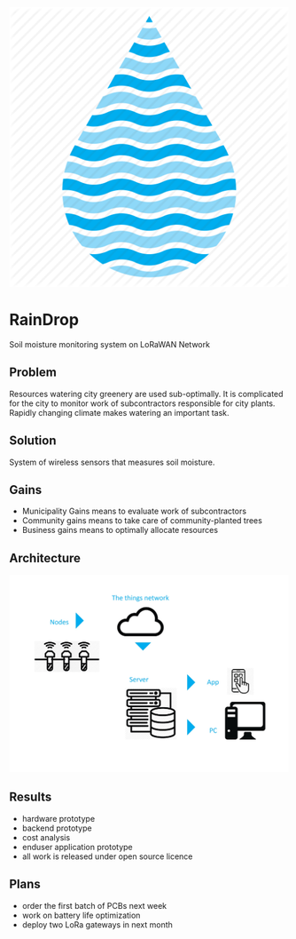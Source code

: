 ![](Documents/logo.png)

# RainDrop

Soil moisture monitoring system on LoRaWAN Network


## Problem

Resources watering city greenery are 
used sub-optimally.
It is complicated for the city to 
monitor work of subcontractors responsible
for city plants.
Rapidly changing climate makes watering an important task.


## Solution
System of wireless sensors that
measures soil moisture.


## Gains
* Municipality Gains means to evaluate work of subcontractors
* Community gains means to take care of community-planted trees
* Business gains means to optimally allocate resources 

## Architecture
![](Documents/architecture.png)

## Results
* hardware prototype
* backend prototype
* cost analysis
* enduser application prototype
* all work is released under open source licence

## Plans
* order the first batch of PCBs next week
* work on battery life optimization
* deploy two LoRa gateways in next month
